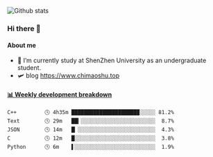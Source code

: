 ![Github stats](https://github-readme-stats.vercel.app/api?username=chimaoshu&show_icons=true&theme=cobalt)

### Hi there 👋

#### About me

- 🏫 I’m currently study at ShenZhen University as an undergraduate student.
- 🛩️ blog  https://www.chimaoshu.top

<!-- waka-box start -->
#### <a href="https://gist.github.com/e235103f6d3ace58395a9ff863c34467" target="_blank">📊 Weekly development breakdown</a>
```text
C++         🕓 4h35m █████████████████████▉░░░░░ 81.2%
Text        🕓 29m   ██▎░░░░░░░░░░░░░░░░░░░░░░░░  8.7%
JSON        🕓 14m   █▏░░░░░░░░░░░░░░░░░░░░░░░░░  4.3%
C           🕓 12m   █░░░░░░░░░░░░░░░░░░░░░░░░░░  3.8%
Python      🕓 6m    ▌░░░░░░░░░░░░░░░░░░░░░░░░░░  1.9%
```
<!-- Powered by https://github.com/YouEclipse/waka-box-go . -->
<!-- waka-box end -->
